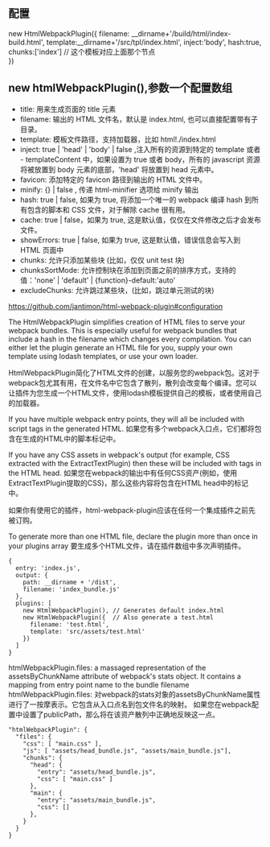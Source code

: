 ## 配置
new HtmlWebpackPlugin({
    filename: __dirname+'/build/html/index-build.html',
    template:__dirname+'/src/tpl/index.html',
    inject:'body',
    hash:true,
    chunks:['index']   // 这个模板对应上面那个节点   
})

## new htmlWebpackPlugin(),参数一个配置数组

- title: 用来生成页面的 title 元素
- filename: 输出的 HTML 文件名，默认是 index.html, 也可以直接配置带有子目录。
- template: 模板文件路径，支持加载器，比如 html!./index.html
- inject: true | 'head' | 'body' | false  ,注入所有的资源到特定的 template 或者 - templateContent 中，如果设置为 true 或者 body，所有的 javascript 资源将被放置到 body 元素的底部，'head' 将放置到 head 元素中。
- favicon: 添加特定的 favicon 路径到输出的 HTML 文件中。
- minify: {} | false , 传递 html-minifier 选项给 minify 输出
- hash: true | false, 如果为 true, 将添加一个唯一的 webpack 编译 hash 到所有包含的脚本和 CSS 文件，对于解除 cache 很有用。
- cache: true | false，如果为 true, 这是默认值，仅仅在文件修改之后才会发布文件。
- showErrors: true | false, 如果为 true, 这是默认值，错误信息会写入到 HTML 页面中
- chunks: 允许只添加某些块 (比如，仅仅 unit test 块)
- chunksSortMode: 允许控制块在添加到页面之前的排序方式，支持的值：'none' | 'default' | {function}-default:'auto'
- excludeChunks: 允许跳过某些块，(比如，跳过单元测试的块) 


https://github.com/jantimon/html-webpack-plugin#configuration

The HtmlWebpackPlugin simplifies creation of HTML files to serve your webpack bundles. This is especially useful for webpack bundles that include a hash in the filename which changes every compilation. You can either let the plugin generate an HTML file for you, supply your own template using lodash templates, or use your own loader.

HtmlWebpackPlugin简化了HTML文件的创建，以服务您的webpack包。这对于webpack包尤其有用，在文件名中它包含了散列，散列会改变每个编译。您可以让插件为您生成一个HTML文件，使用lodash模板提供自己的模板，或者使用自己的加载器。

If you have multiple webpack entry points, they will all be included with script tags in the generated HTML.
如果您有多个webpack入口点，它们都将包含在生成的HTML中的脚本标记中。

If you have any CSS assets in webpack's output (for example, CSS extracted with the ExtractTextPlugin) then these will be included with <link> tags in the HTML head.
如果您在webpack的输出中有任何CSS资产(例如，使用ExtractTextPlugin提取的CSS)，那么这些内容将包含在HTML head中的<link>标记中。

如果你有使用它的插件，html-webpack-plugin应该在任何一个集成插件之前先被订购。

To generate more than one HTML file, declare the plugin more than once in your plugins array
要生成多个HTML文件，请在插件数组中多次声明插件。
```
{
  entry: 'index.js',
  output: {
    path: __dirname + '/dist',
    filename: 'index_bundle.js'
  },
  plugins: [
    new HtmlWebpackPlugin(), // Generates default index.html
    new HtmlWebpackPlugin({  // Also generate a test.html
      filename: 'test.html',
      template: 'src/assets/test.html'
    })
  ]
}
```

htmlWebpackPlugin.files: a massaged representation of the assetsByChunkName attribute of webpack's stats object. It contains a mapping from entry point name to the bundle filename
htmlWebpackPlugin.files: 对webpack的stats对象的assetsByChunkName属性进行了一按摩表示。它包含从入口点名到包文件名的映射。
如果您在webpack配置中设置了publicPath，那么将在该资产散列中正确地反映这一点。
```
"htmlWebpackPlugin": {
  "files": {
    "css": [ "main.css" ],
    "js": [ "assets/head_bundle.js", "assets/main_bundle.js"],
    "chunks": {
      "head": {
        "entry": "assets/head_bundle.js",
        "css": [ "main.css" ]
      },
      "main": {
        "entry": "assets/main_bundle.js",
        "css": []
      },
    }
  }
}
```